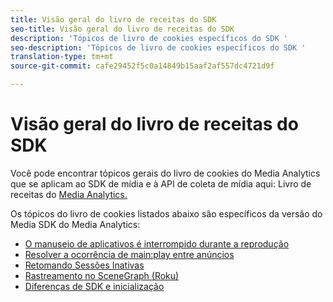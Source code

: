 ```yaml
---
title: Visão geral do livro de receitas do SDK
seo-title: Visão geral do livro de receitas do SDK
description: 'Tópicos de livro de cookies específicos do SDK '
seo-description: 'Tópicos de livro de cookies específicos do SDK '
translation-type: tm+mt
source-git-commit: cafe29452f5c0a14849b15aaf2af557dc4721d9f

---
```



# Visão geral do livro de receitas do SDK

Você pode encontrar tópicos gerais do livro de cookies do Media Analytics que se aplicam ao SDK de mídia e à API de coleta de mídia aqui: Livro de receitas do [Media Analytics.](/help/media-analytics-cookbook/cookbook-overview.md)

Os tópicos do livro de cookies listados abaixo são específicos da versão do Media SDK do Media Analytics:

* [O manuseio de aplicativos é interrompido durante a reprodução](/help/sdk-implement/cookbook/app-interrupts.md)
* [Resolver a ocorrência de main:play entre anúncios](/help/sdk-implement/cookbook/fix-ad-play-ad.md)
* [Retomando Sessões Inativas](/help/sdk-implement/cookbook/resuming-inactive.md)
* [Rastreamento no SceneGraph (Roku)](/help/sdk-implement/cookbook/sdk-track-scenegraph.md)
* [Diferenças de SDK e inicialização](/help/sdk-implement/cookbook/sdk-vs-launch-qoe.md)
